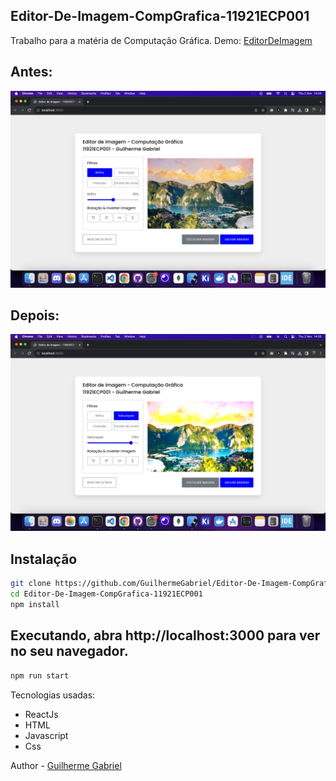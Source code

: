 <h2> Editor-De-Imagem-CompGrafica-11921ECP001 </h2> 
Trabalho para a matéria de Computação Gráfica. Demo: <a href="">EditorDeImagem</a>

## Antes:
<img src="https://github.com/GuilhermeGabriel/Editor-De-Imagem-CompGrafica-11921ECP001/blob/main/screenshots/antes.png">

## Depois:
<img src="https://github.com/GuilhermeGabriel/Editor-De-Imagem-CompGrafica-11921ECP001/blob/main/screenshots/depois.png">


## Instalação

```bash
git clone https://github.com/GuilhermeGabriel/Editor-De-Imagem-CompGrafica-11921ECP001.git
cd Editor-De-Imagem-CompGrafica-11921ECP001
npm install
```

## Executando, abra http://localhost:3000 para ver no seu navegador.

```bash
npm run start
```

Tecnologias usadas:
- ReactJs
- HTML
- Javascript
- Css

Author - [Guilherme Gabriel](https://www.linkedin.com/in/guilhermegabr/)
